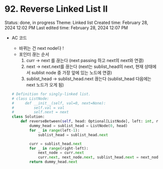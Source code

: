 # 92. Reverse Linked List II

Status: done, in progress
Theme: Linked list
Created time: February 28, 2024 12:02 PM
Last edited time: February 28, 2024 12:07 PM

- AC 코드
    - 바뀌는 건 next node다 !
    - 포인터 끊는 순서
        1. curr → next 를 끊는다 (next passing 하고 next의 next와 연결)
        2. next → next.next를 끊는다 (next는 sublist_head의 next, 현재 상태에서 sublist node 중 가장 앞에 있는 노드에 연결) 
        3. sublist_head → sublist_head.next 끊는다 (sublist_head 다음에는 next 노드가 오게 됨)
    
    ```python
    # Definition for singly-linked list.
    # class ListNode:
    #     def __init__(self, val=0, next=None):
    #         self.val = val
    #         self.next = next
    class Solution:
        def reverseBetween(self, head: Optional[ListNode], left: int, right: int) -> Optional[ListNode]:
            dummy_head = sublist_head = ListNode(0, head)
            for _ in range(left-1):
                sublist_head = sublist_head.next
    
            curr = sublist_head.next 
            for _ in range(right-left):
                next_node = curr.next
                curr.next, next_node.next, sublist_head.next = next_node.next, sublist_head.next, next_node 
            return dummy_head.next
    ```